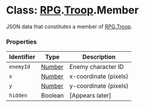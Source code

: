 # Class: [RPG](RPG.md).[Troop](RPG.Troop.md).Member
JSON data that constitutes a member of [RPG.Troop](RPG.Troop.md).

### Properties

| Identifier | Type        | Description            |
|------------|-------------|------------------------|
| `enemyId`  | [Number](Number.md) | Enemy character ID     |
| `x`        | [Number](Number.md) | x-coordinate (pixels)  |
| `y`        | [Number](Number.md) | y-coordinate (pixels)  |
| `hidden`   | Boolean     | [Appears later]        |
